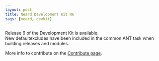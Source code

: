 ```yaml
---
layout: post
title: Neard Development Kit R6
tags: [neard, devkit]
---
```


Release 6 of the Development Kit is available.<br />
New defaultexcludes have been included in the common ANT task when building releases and modules.

More info to contribute on the [Contribute page](/doc/contribute).